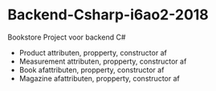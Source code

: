 # Backend-Csharp-i6ao2-2018
Bookstore Project voor backend C#


- Product attributen, propperty, constructor af
- Measurement attributen, propperty, constructor af
- Book afattributen, propperty, constructor af
- Magazine afattributen, propperty, constructor af

